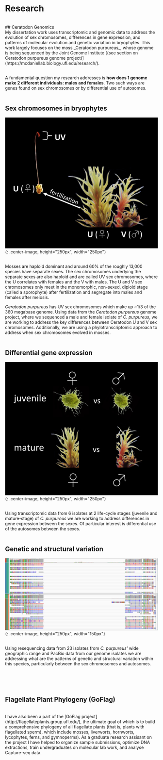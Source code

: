 # Research
<br/>
## Ceratodon Genomics
<br/>
My dissertation work uses transcriptomic and genomic data to address the evolution of sex chromosomes, differences in gene expression, and patterns of molecular evolution and genetic variation in bryophytes. This work largely focuses on the moss _Ceratodon purpureus_, whose genome is being sequenced by the Joint Genome Institute [(see section on Ceratodon purpureus genome project)](https://mcdaniellab.biology.ufl.edu/research/).<br/><br/>

A fundamental question my research addresses is **how does 1 genome make 2 different individuals: males and females**. Two such ways are genes found on sex chromosomes or by differential use of autosomes.<br/><br/>

## Sex chromosomes in bryophytes

![](/Images/sexchroms.jpg){: .center-image, height="250px", width="250px"}<br/><br/>

Mosses are haploid dominant and around 60% of the roughly 13,000 species have separate sexes. The sex chromosomes underlying the separate sexes are also haploid and are called UV sex chromosomes, where the U correlates with females and the V with males. The U and V sex chromosomes only meet in the monomorphic, non-sexed, diploid stage (called a sporophyte) after fertilization and segregate into males and females after meiosis. 

_Ceratodon purpureus_ has UV sex chromosomes which make up ~1/3 of the 360 megabase genome. Using data from the _Ceratodon purpureus_ genome project, where we sequenced a male and female isolate of _C. purpureus_, we are working to address the key differences between Ceratodon U and V sex chromosomes. Additionally, we are using a phylotranscriptomic approach to address when sex chromosomes evolved in mosses.<br/><br/> 

## Differential gene expression
![](/Images/DE.jpg){: .center-image, height="250px", width="250px"}<br/><br/>

Using transcriptomic data from 6 isolates at 2 life-cycle stages (juvenile and mature-stage) of _C. purpureus_ we are working to address differences in gene expression between the sexes. Of particular interest is differential use of the autosomes between the sexes.<br/><br/>  

## Genetic and structural variation
![](/Images/structural_var.jpg){: .center-image, height="250px", width="150px"}<br/><br/> 

Using resequencing data from 23 isolates from _C. purpureus’_ wide geographic range and PacBio data from our genome isolates we are addressing what are the patterns of genetic and structural variation within this species, particularly between the sex chromosomes and autosomes.<br/><br/>  
<br/>
<br/>
## Flagellate Plant Phylogeny (GoFlag)
<br/>
I have also been a part of the [GoFlag project](http://flagellateplants.group.ufl.edu/), the ultimate goal of which is to build a comprehensive phylogeny of all flagellate plants (that is, plants with flagellated sperm), which include mosses, liverworts, hornworts, lycophytes, ferns, and gymnoperms). As a graduate research assisant on the project I have helped to organize sample submissions, optimize DNA extractions, train undergraduates on molecular lab work, and analyse Capture-seq data.



